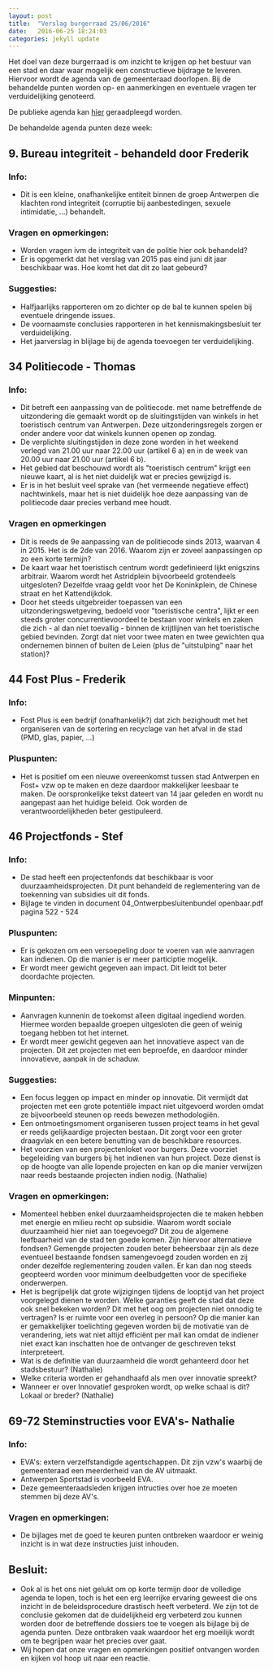 ```yaml
---
layout: post
title:  "Verslag burgerraad 25/06/2016"
date:   2016-06-25 18:24:03
categories: jekyll update 
---
```


Het doel van deze burgerraad is om inzicht te krijgen op het bestuur van een stad en daar waar mogelijk een constructieve bijdrage te leveren. Hiervoor wordt de agenda van de gemeenteraad doorlopen. Bij de behandelde punten worden op- en aanmerkingen en eventuele vragen ter verduidelijking genoteerd. 

De publieke agenda kan [hier][agenda] geraadpleegd worden.

De behandelde agenda punten deze week:
    
## 9. Bureau integriteit - behandeld door Frederik

### Info:
* Dit is een kleine, onafhankelijke entiteit binnen de groep Antwerpen die klachten rond integriteit (corruptie bij aanbestedingen, sexuele intimidatie, ...) behandelt.
    
### Vragen en opmerkingen:
* Worden vragen ivm de integriteit van de politie hier ook behandeld?
* Er is opgemerkt dat het verslag van 2015 pas eind juni dit jaar beschikbaar was. Hoe komt het dat dit zo laat gebeurd? 
    
### Suggesties:
* Halfjaarlijks rapporteren om zo dichter op de bal te kunnen spelen bij eventuele dringende issues.
* De voornaamste conclusies rapporteren in het kennismakingsbesluit ter verduidelijking.
* Het jaarverslag in blijlage bij de agenda toevoegen ter verduidelijking.
    
## 34 Politiecode - Thomas

### Info:
* Dit betreft een aanpassing van de politiecode. met name betreffende de uitzondering die gemaakt wordt op de sluitingstijden van winkels in het toeristisch centrum van Antwerpen. Deze uitzonderingsregels zorgen er onder andere voor dat winkels kunnen openen op zondag.
* De verplichte sluitingstijden in deze zone worden in het weekend verlegd van 21.00 uur naar 22.00 uur (artikel 6 a) en in de week van 20.00 uur naar 21.00 uur (artikel 6 b).
* Het gebied dat beschouwd wordt als "toeristisch centrum" krijgt een nieuwe kaart, al is het niet duidelijk wat er precies gewijzigd is.
* Er is in het besluit veel sprake van (het vermeende negatieve effect) nachtwinkels, maar het is niet duidelijk hoe deze aanpassing van de politiecode daar precies verband mee houdt.
    
### Vragen en opmerkingen
* Dit is reeds de 9e aanpassing van de politiecode sinds 2013, waarvan 4 in 2015. Het is de 2de van 2016. Waarom zijn er zoveel aanpassingen op zo een korte termijn?
* De kaart waar het toeristisch centrum wordt gedefinieerd lijkt enigszins arbitrair. Waarom wordt het Astridplein bijvoorbeeld grotendeels uitgesloten? Dezelfde vraag geldt voor het De Koninkplein, de Chinese straat en het Kattendijkdok.
* Door het steeds uitgebreider toepassen van een uitzonderingswetgeving, bedoeld voor "toeristische centra", lijkt er een steeds groter concurrentievoordeel te bestaan voor winkels en zaken die zich - al dan niet toevallig - binnen de krijtlijnen van het toeristische gebied bevinden. Zorgt dat niet voor twee maten en twee gewichten qua ondernemen binnen of buiten de Leien (plus de "uitstulping" naar het station)?
    
## 44 Fost Plus - Frederik

### Info:
* Fost Plus is een bedrijf (onafhankelijk?) dat zich bezighoudt met het organiseren van de sortering en recyclage van het afval in de stad (PMD, glas, papier, ...)
    
### Pluspunten:
* Het is positief om een nieuwe overeenkomst tussen stad Antwerpen en Fost+ vzw op te maken en deze daardoor makkelijker leesbaar te maken. De oorspronkelijke tekst dateert van 14 jaar geleden en wordt nu aangepast aan het huidige beleid.  Ook worden de verantwoordelijkheden beter gestipuleerd.
    
## 46 Projectfonds - Stef

### Info:
* De stad heeft een projectenfonds dat beschikbaar is voor duurzaamheidsprojecten. Dit punt behandeld de reglementering van de toekenning van subsidies uit dit fonds.
* Bijlage te vinden in document 04_Ontwerpbesluitenbundel openbaar.pdf pagina 522 - 524

### Pluspunten:
* Er is gekozen om een versoepeling door te voeren van wie aanvragen kan indienen. Op die manier is er meer participtie mogelijk.
* Er wordt meer gewicht gegeven aan impact. Dit leidt tot beter doordachte projecten.

### Minpunten:
* Aanvragen kunnenin de toekomst alleen digitaal ingediend worden. Hiermee worden bepaalde groepen uitgesloten die geen of weinig toegang hebben tot het internet.
* Er wordt meer gewicht gegeven aan het innovatieve aspect van de projecten. Dit zet projecten met een beproefde, en daardoor minder innovatieve, aanpak in de schaduw.
    
### Suggesties:
* Een focus leggen op impact en minder op innovatie. Dit vermijdt dat projecten met een grote potentiële impact niet uitgevoerd worden omdat ze bijvoorbeeld steunen op reeds bewezen methodologiën.
* Een ontmoetingsmoment organiseren tussen project teams in het geval er reeds gelijkaardige projecten bestaan. Dit zorgt voor een groter draagvlak en een betere benutting van de beschikbare resources.
* Het voorzien van een projectenloket voor burgers. Deze voorziet begeleiding van burgers bij het indienen van hun project. Deze dienst is op de hoogte van alle lopende projecten en kan op die manier verwijzen naar reeds bestaande projecten indien nodig. (Nathalie)
    
### Vragen en opmerkingen:
* Momenteel hebben enkel duurzaamheidsprojecten die te maken hebben met energie en milieu recht op subsidie. Waarom wordt sociale duurzaamheid hier niet aan toegevoegd? Dit zou de algemene leefbaarheid van de stad ten goede komen. Zijn hiervoor alternatieve fondsen? Gemengde projecten zouden beter beheersbaar zijn als deze eventueel bestaande fondsen samengevoegd zouden worden en zij onder dezelfde reglementering zouden vallen. Er kan dan nog steeds geopteerd worden voor minimum deelbudgetten voor de specifieke onderwerpen.
* Het is begrijpelijk dat grote wijzigingen tijdens de looptijd van het project voorgelegd dienen te worden. Welke garanties geeft de stad dat deze ook snel bekeken worden? Dit met het oog om projecten niet onnodig te vertragen? Is er ruimte voor een overleg in persoon? Op die manier kan er gemakkelijker toelichting gegeven worden bij de motivatie van de verandering, iets wat niet altijd efficiënt per mail kan omdat de indiener niet exact kan inschatten hoe de ontvanger de geschreven tekst interpreteert.
* Wat is de definitie van duurzaamheid die wordt gehanteerd door het stadsbestuur? (Nathalie) 
* Welke criteria worden er gehandhaafd als men over innovatie spreekt?
* Wanneer er over Innovatief gesproken wordt, op welke schaal is dit? Lokaal or breder? (Nathalie)
    

## 69-72 Steminstructies voor EVA's- Nathalie

### Info:
* EVA's: extern verzelfstandigde agentschappen. Dit zijn vzw's waarbij de gemeenteraad een meerderheid van de AV uitmaakt.
* Antwerpen Sportstad is voorbeeld EVA.
* Deze gemeenteraadsleden krijgen intructies over hoe ze moeten stemmen bij deze AV's.
    
### Vragen en opmerkingen:
* De bijlages met de goed te keuren punten ontbreken waardoor er weinig inzicht is in wat deze instructies juist inhouden.
    
## Besluit:
* Ook al is het ons niet gelukt om op korte termijn door de volledige agenda te lopen, toch is het een erg leerrijke ervaring geweest die ons inzicht in de beleidsprocedure drastisch heeft verbeterd. We zijn tot de conclusie gekomen dat de duidelijkheid erg verbeterd zou kunnen worden door de betreffende dossiers toe te voegen als bijlage bij de agenda punten. Deze ontbraken vaak waardoor het erg moeilijk wordt om te begrijpen waar het precies over gaat.
* Wij hopen dat onze vragen en opmerkingen positief ontvangen worden en kijken vol hoop uit naar een reactie.

[agenda]:      https://assets.antwerpen.be/srv/assets/api/download/9b0afad7-9c6d-40a7-807b-5a5d258727b3/20160627_GR_dagorde_openbare_zitting.pdf
